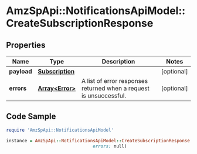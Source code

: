 # AmzSpApi::NotificationsApiModel::CreateSubscriptionResponse

## Properties

Name | Type | Description | Notes
------------ | ------------- | ------------- | -------------
**payload** | [**Subscription**](Subscription.md) |  | [optional] 
**errors** | [**Array&lt;Error&gt;**](Error.md) | A list of error responses returned when a request is unsuccessful. | [optional] 

## Code Sample

```ruby
require 'AmzSpApi::NotificationsApiModel'

instance = AmzSpApi::NotificationsApiModel::CreateSubscriptionResponse.new(payload: null,
                                 errors: null)
```


